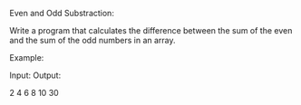 Even and Odd Substraction:



Write a program that calculates the difference between the sum of the even and the sum of the odd numbers in an array.


Example:

Input:                Output:

2 4 6 8 10                30